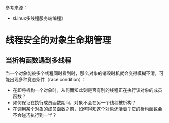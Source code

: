 参考来源：
- 《Linux多线程服务端编程》

# 线程安全的对象生命期管理

## 当析构函数遇到多线程

当一个对象能被多个线程同时看到时，那么对象的销毁时机就会变得模糊不清，可能出现多种竞态条件（race condition）：

- 在即将析构一个对象时，从何而知此刻是否有别的线程正在执行该对象的成员函数？
- 如何保证在执行成员函数期间，对象不会在另一个线程被析构？
- 在调用某个对象的成员函数之前，如何得知这个对象还活着？它的析构函数会不会碰巧执行到一半？